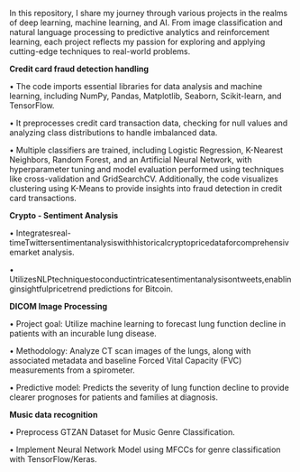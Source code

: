 In this repository, I share my journey through various projects in the realms of deep learning, machine learning, and AI. 
From image classification and natural language processing to predictive analytics and reinforcement learning,
each project reflects my passion for exploring and applying cutting-edge techniques to real-world problems.

**Credit card fraud detection handling**

•	The code imports essential libraries for data analysis and machine learning, including NumPy, Pandas, Matplotlib, Seaborn, Scikit-learn, and TensorFlow.

•	It preprocesses credit card transaction data, checking for null values and analyzing class distributions to handle imbalanced data.

•	Multiple classifiers are trained, including Logistic Regression, K-Nearest Neighbors, Random Forest, and an Artificial Neural Network, with hyperparameter 
tuning and model evaluation performed using techniques like cross-validation and GridSearchCV. Additionally, the code visualizes clustering using K-Means to 
provide insights into fraud detection in credit card transactions.

**Crypto - Sentiment Analysis**

• Integratesreal-timeTwittersentimentanalysiswithhistoricalcryptopricedataforcomprehensivemarket analysis.

• UtilizesNLPtechniquestoconductintricatesentimentanalysisontweets,enablinginsightfulpricetrend predictions for Bitcoin.

**DICOM Image Processing**

• Project goal: Utilize machine learning to forecast lung function decline in patients with an incurable lung disease.

• Methodology: Analyze CT scan images of the lungs, along with associated metadata and baseline Forced Vital Capacity (FVC) measurements from a spirometer.

• Predictive model: Predicts the severity of lung function decline to provide clearer prognoses for patients and families at diagnosis.

**Music data recognition**

• Preprocess GTZAN Dataset for Music Genre Classification.

• Implement Neural Network Model using MFCCs for genre classification with TensorFlow/Keras.

